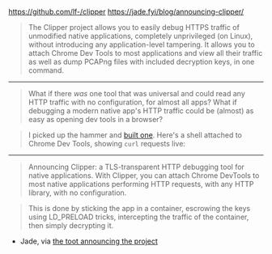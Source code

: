 https://github.com/lf-/clipper
https://jade.fyi/blog/announcing-clipper/

> The Clipper project allows you to easily debug HTTPS traffic of unmodified native applications, completely unprivileged (on Linux), without introducing any application-level tampering. It allows you to attach Chrome Dev Tools to most applications and view all their traffic as well as dump PCAPng files with included decryption keys, in one command.

----

> What if there _was_ one tool that was universal and could read any HTTP traffic with no configuration, for almost all apps? What if debugging a modern native app's HTTP traffic could be (almost) as easy as opening dev tools in a browser?

> I picked up the hammer and [built one](https://github.com/lf-/clipper). Here's a shell attached to Chrome Dev Tools, showing `curl` requests live:

----

> Announcing Clipper: a TLS-transparent HTTP debugging tool for native applications. With Clipper, you can attach Chrome DevTools to most native applications performing HTTP requests, with any HTTP library, with no configuration.

> This is done by sticking the app in a container, escrowing the keys using LD_PRELOAD tricks, intercepting the traffic of the container, then simply decrypting it.

- Jade, via [the toot announcing the project](https://hachyderm.io/@leftpaddotpy/110764798227834050)